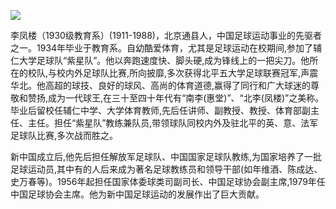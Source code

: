 ![](https://s2.loli.net/2022/08/14/PIERufyGqW6jaVc.jpg)

李凤楼（1930级教育系）(1911-1988)，北京通县人，中国足球运动事业的先驱者之一。1934年毕业于教育系。自幼酷爱体育，尤其是足球运动在校期间,参加了辅仁大学足球队“紫星队”。他以奔跑速度快、脚头硬,成为锋线上的一把尖刀。他所在的校队,与校内外足球队比赛,所向披靡,多次获得北平五大学足球联赛冠军,声震华北。他高超的球技、良好的球风、高尚的体育道德,赢得了同行和广大球迷的尊敬和赞扬,成为一代球王,在三十至四十年代有“南李(惠堂)”、“北李(凤楼)”之美称。毕业后留校任辅仁中学、大学体育教师,先后任讲师、副教授、教授、体育部副主任、主任。担任“紫星队”教练兼队员,带领球队同校内外及驻北平的英、意、法军足球队比赛,多次战而胜之。

 新中国成立后,他先后担任解放军足球队、中国国家足球队教练,为国家培养了一批足球运动员,其中有的人后来成为著名足球教练员和领导干部(如年维酒、陈成达、史万春等)。1956年起担任国家体委球类司副司长、中国足球协会副主席,1979年任中国足球协会主席。他为新中国足球运动的发展作出了巨大贡献。